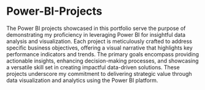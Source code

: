 # Power-BI-Projects

The Power BI projects showcased in this portfolio serve the purpose of demonstrating my proficiency in leveraging Power BI for insightful data analysis and visualization. Each project is meticulously crafted to address specific business objectives, offering a visual narrative that highlights key performance indicators and trends. The primary goals encompass providing actionable insights, enhancing decision-making processes, and showcasing a versatile skill set in creating impactful data-driven solutions. These projects underscore my commitment to delivering strategic value through data visualization and analytics using the Power BI platform.

